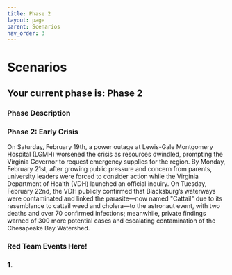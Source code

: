 ```yaml
---
title: Phase 2
layout: page
parent: Scenarios
nav_order: 3
---
```


# Scenarios

## Your current phase is: Phase 2
### Phase Description

### Phase 2: Early Crisis
      
On Saturday, February 19th, a power outage at Lewis-Gale Montgomery Hospital (LGMH) worsened the crisis as resources dwindled, prompting the Virginia Governor to request emergency supplies for the region. By Monday, February 21st, after growing public pressure and concern from parents, university leaders were forced to consider action while the Virginia Department of Health (VDH) launched an official inquiry. On Tuesday, February 22nd, the VDH publicly confirmed that Blacksburg’s waterways were contaminated and linked the parasite—now named "Cattail" due to its resemblance to cattail weed and cholera—to the astronaut event, with two deaths and over 70 confirmed infections; meanwhile, private findings warned of 300 more potential cases and escalating contamination of the Chesapeake Bay Watershed.

### Red Team Events Here! 

### 1. 
